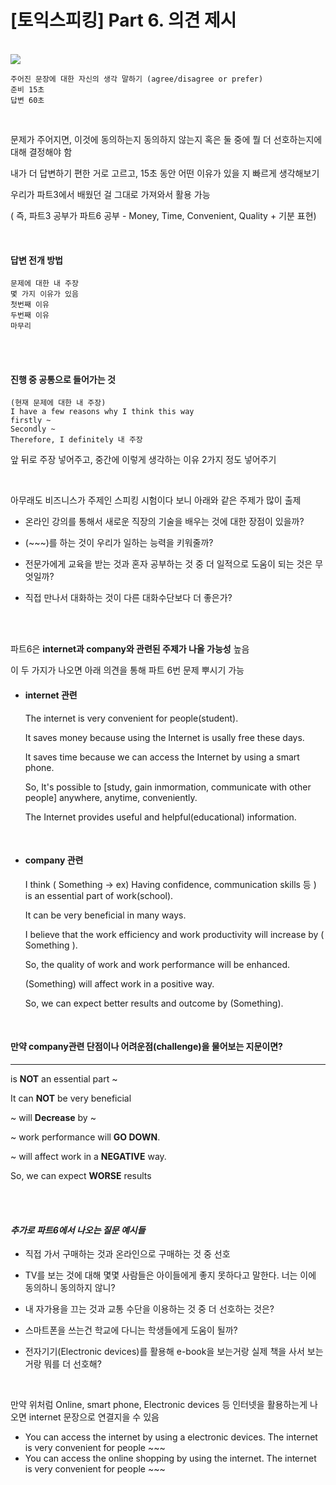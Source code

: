 # [토익스피킹] Part 6. 의견 제시

<br>

<img src="https://img1.daumcdn.net/thumb/R1280x0/?scode=mtistory2&fname=http%3A%2F%2Fcfile26.uf.tistory.com%2Fimage%2F9985B5465C30460904F8AF">

<br>

```
주어진 문장에 대한 자신의 생각 말하기 (agree/disagree or prefer)
준비 15초
답변 60초
```

<br>

문제가 주어지면, 이것에 동의하는지 동의하지 않는지 혹은 둘 중에 뭘 더 선호하는지에 대해 결정해야 함

내가 더 답변하기 편한 거로 고르고, 15초 동안 어떤 이유가 있을 지 빠르게 생각해보기

우리가 파트3에서 배웠던 걸 그대로 가져와서 활용 가능 

( 즉, 파트3 공부가 파트6 공부 - Money, Time, Convenient, Quality + 기분 표현)

<br>

#### **답변 전개 방법**

```
문제에 대한 내 주장
몇 가지 이유가 있음
첫번째 이유
두번째 이유
마무리
```

<br>

<br>

#### **진행 중 공통으로 들어가는 것**

```
(현재 문제에 대한 내 주장)
I have a few reasons why I think this way
firstly ~
Secondly ~
Therefore, I definitely 내 주장
```

앞 뒤로 주장 넣어주고, 중간에 이렇게 생각하는 이유 2가지 정도 넣어주기

 <br>

아무래도 비즈니스가 주제인 스피킹 시험이다 보니 아래와 같은 주제가 많이 출제

- 온라인 강의를 통해서 새로운 직장의 기술을 배우는 것에 대한 장점이 있을까?

- (~~~)를 하는 것이 우리가 일하는 능력을 키워줄까?

- 전문가에게 교육을 받는 것과 혼자 공부하는 것 중 더 일적으로 도움이 되는 것은 무엇일까?

- 직접 만나서 대화하는 것이 다른 대화수단보다 더 좋은가?

<br>

<br>

파트6은 **internet과 company와 관련된 주제가 나올 가능성** 높음

이 두 가지가 나오면 아래 의견을 통해 파트 6번 문제 뿌시기 가능

- #### internet 관련

  The internet is very convenient for people(student).

  It saves money because using the Internet is usally free these days.

  It saves time because we can access the Internet by using a smart phone.

  So, It's possible to [study, gain inmormation, communicate with other people] anywhere, anytime, conveniently.

  The Internet provides useful and helpful(educational) information.

  <br>

- #### company 관련

  I think ( Something → ex) Having confidence, communication skills 등 ) is an essential part of work(school).

  It can be very beneficial in many ways.

  I believe that the work efficiency and work productivity will increase by ( Something ).

  So, the quality of work and work performance will be enhanced.

  (Something) will affect work in a positive way.

  So, we can expect better results and outcome by (Something).

<br>

#### 만약 company관련 단점이나 어려운점(challenge)을 물어보는 지문이면?

---

is **NOT** an essential part ~

It can **NOT** be very beneficial

~ will **Decrease** by ~

~ work performance will **GO DOWN**.

~ will affect work in a **NEGATIVE** way.

So, we can expect **WORSE** results

<br>

<br>

#### *추가로 파트6에서 나오는 질문 예시들*

- 직접 가서 구매하는 것과 온라인으로 구매하는 것 중 선호

- TV를 보는 것에 대해 몇몇 사람들은 아이들에게 좋지 못하다고 말한다. 너는 이에 동의하니 동의하지 않니?

- 내 자가용을 끄는 것과 교통 수단을 이용하는 것 중 더 선호하는 것은?

- 스마트폰을 쓰는건 학교에 다니는 학생들에게 도움이 될까?

- 전자기기(Electronic devices)를 활용해 e-book을 보는거랑 실제 책을 사서 보는거랑 뭐를 더 선호해?

 <br>

만약 위처럼 Online, smart phone, Electronic devices 등 인터넷을 활용하는게 나오면 internet 문장으로 연결지을 수 있음

- You can access the internet by using a electronic devices. The internet is very convenient for people ~~~
- You can access the online shopping by using the internet. The internet is very convenient for people ~~~

<br>

<br>